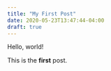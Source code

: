 ```yaml
---
title: "My First Post"
date: 2020-05-23T13:47:44-04:00
draft: true
---
```


Hello, world!

This is the **first** post.

